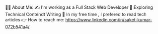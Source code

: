 👨‍💻 About Me:
✍️ I'm working as a Full Stack Web Developer
	:thinking: Exploring Technical Contendt Writing
🤷 In my free time , I prefered to read tech articles
👉 How to reach me: https://www.linkedin.com/in/saket-kumar-072b541a4/
